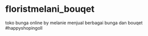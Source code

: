# floristmelani_bouqet
toko bunga online by melanie menjual berbagai bunga dan bouqet #happyshopingoll
